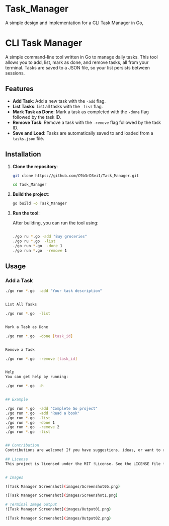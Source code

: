 # Task_Manager

A simple design and implementation for a CLI Task Manager in Go,


# CLI Task Manager

A simple command-line tool written in Go to manage daily tasks. This tool allows you to add, list, mark as done, and remove tasks, all from your terminal. Tasks are saved to a JSON file, so your list persists between sessions.

## Features

- **Add Task**: Add a new task with the `-add` flag.
- **List Tasks**: List all tasks with the `-list` flag.
- **Mark Task as Done**: Mark a task as completed with the `-done` flag followed by the task ID.
- **Remove Task**: Remove a task with the `-remove` flag followed by the task ID.
- **Save and Load**: Tasks are automatically saved to and loaded from a `tasks.json` file.

## Installation

1. **Clone the repository**:

    ```bash
    git clone https://github.com/C9b3rD3vi1/Task_Manager.git
    
    cd Task_Manager
    ```

2. **Build the project**:

    ```bash
    go build -o Task_Manager
    ```

3. **Run the tool**:

    After building, you can run the tool using:

    ```bash

    ./go ru *.go -add "Buy groceries"
    ./go ru *.go  -list
    ./go run *.go  -done 1
    ./go run *.go  -remove 1
    ```

## Usage

### Add a Task

```bash
./go run *.go  -add "Your task description"


List All Tasks

./go run *.go  -list


Mark a Task as Done

./go run *.go  -done [task_id]


Remove a Task

./go run *.go  -remove [task_id]


Help
You can get help by running:

./go run *.go  -h


## Example

./go run *.go  -add "Complete Go project"
./go run *.go  -add "Read a book"
./go run *.go  -list
./go run *.go  -done 1
./go run *.go  -remove 2
./go run *.go  -list


## Contribution
Contributions are welcome! If you have suggestions, ideas, or want to report a bug, please open an issue or submit a pull request.

## License
This project is licensed under the MIT !License. See the LICENSE file for details.


# Images

![Task Manager Screenshot](images/Screenshot05.png)

![Task Manager Screenshot](images/Screenshot1.png)

# Terminal Image output
![Task Manager Screenshot](images/Output01.png)

![Task Manager Screenshot](images/Output02.png)